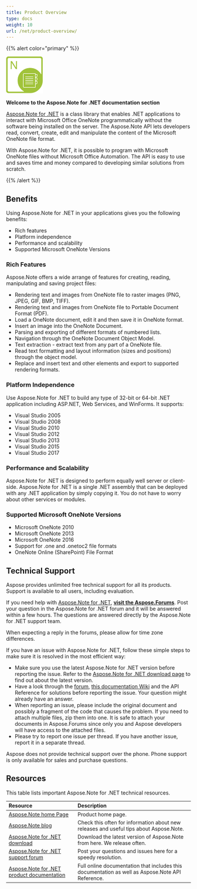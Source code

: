 ```yaml
---
title: Product Overview
type: docs
weight: 10
url: /net/product-overview/
---
```


{{% alert color="primary" %}} 

![todo:image_alt_text](product-overview_1.png)

**Welcome to the Aspose.Note for .NET documentation section**

[Aspose.Note for .NET](http://www.aspose.com/.net/onenote-component.aspx) is a class library that enables .NET applications to interact with Microsoft Office OneNote programmatically without the software being installed on the server. The Aspose.Note API lets developers read, convert, create, edit and manipulate the content of the Microsoft OneNote file format.

With Aspose.Note for .NET, it is possible to program with Microsoft OneNote files without Microsoft Office Automation. The API is easy to use and saves time and money compared to developing similar solutions from scratch.

{{% /alert %}} 
## **Benefits**
Using Aspose.Note for .NET in your applications gives you the following benefits:

- Rich features
- Platform independence
- Performance and scalability
- Supported Microsoft OneNote Versions
### **Rich Features**
Aspose.Note offers a wide arrange of features for creating, reading, manipulating and saving project files:

- Rendering text and images from OneNote file to raster images (PNG, JPEG, GIF, BMP, TIFF).
- Rendering text and images from OneNote file to Portable Document Format (PDF).
- Load a OneNote document, edit it and then save it in OneNote format.
- Insert an image into the OneNote Document.
- Parsing and exporting of different formats of numbered lists.
- Navigation through the OneNote Document Object Model.
- Text extraction - extract text from any part of a OneNote file.
- Read text formatting and layout information (sizes and positions) through the object model.
- Replace and insert text and other elements and export to supported rendering formats.
### **Platform Independence**
Use Aspose.Note for .NET to build any type of 32-bit or 64-bit .NET application including ASP.NET, Web Services, and WinForms. It supports:

- Visual Studio 2005
- Visual Studio 2008
- Visual Studio 2010
- Visual Studio 2012
- Visual Studio 2013
- Visual Studio 2015 
- Visual Studio 2017
### **Performance and Scalability**
Aspose.Note for .NET is designed to perform equally well server or client-side. Aspose.Note for .NET is a single .NET assembly that can be deployed with any .NET application by simply copying it. You do not have to worry about other services or modules.
### **Supported Microsoft OneNote Versions**
- Microsoft OneNote 2010
- Microsoft OneNote 2013
- Microsoft OneNote 2016
- Support for .one and .onetoc2 file formats
- OneNote Online (SharePoint) File Format
## **Technical Support**
Aspose provides unlimited free technical support for all its products. Support is available to all users, including evaluation.

If you need help with [Aspose.Note for .NET](http://www.aspose.com/.net/onenote-component.aspx), [**visit the Aspose.Forums**](http://www.aspose.com/community/forums/default.aspx). Post your question in the Aspose.Note for .NET forum and it will be answered within a few hours. The questions are answered directly by the Aspose.Note for .NET support team.

When expecting a reply in the forums, please allow for time zone differences.

If you have an issue with Aspose.Note for .NET, follow these simple steps to make sure it is resolved in the most efficient way:

- Make sure you use the latest Aspose.Note for .NET version before reporting the issue. Refer to the [Aspose.Note for .NET download page](http://www.aspose.com/community/files/51/.net-components/aspose.note-for-.net/default.aspx) to find out about the latest version.
- Have a look through the [forum](http://www.aspose.com/community/forums/aspose.note-product-family/522/showforum.aspx), [this documentation Wiki](http://www.aspose.com/docs/display/notenet/Home) and the API Reference for solutions before reporting the issue. Your question might already have an answer.
- When reporting an issue, please include the original document and possibly a fragment of the code that causes the problem. If you need to attach multiple files, zip them into one. It is safe to attach your documents in Aspose.Forums since only you and Aspose developers will have access to the attached files.
- Please try to report one issue per thread. If you have another issue, report it in a separate thread.

Aspose does not provide technical support over the phone. Phone support is only available for sales and purchase questions.
## **Resources**
This table lists important Aspose.Note for .NET technical resources.

|**Resource**|**Description**|
| :- | :- |
|[Aspose.Note home Page](http://www.aspose.com/.net/onenote-component.aspx)|Product home page.|
|[Aspose.Note blog](http://www.aspose.com/blogs/aspose-products/aspose-note-product-family.html)|Check this often for information about new releases and useful tips about Aspose.Note.|
|[Aspose.Note for .NET download](http://www.aspose.com/community/files/51/.net-components/aspose.note-for-.net/default.aspx)|Download the latest version of Aspose.Note from here. We release often.|
|[Aspose.Note for .NET support forum](http://www.aspose.com/community/forums/aspose.note-product-family/522/showforum.aspx)|Post your questions and issues here for a speedy resolution.|
|[Aspose.Note for .NET product documentation](http://www.aspose.com/docs/display/notenet/Home)|Full online documentation that includes this documentation as well as Aspose.Note API Reference.|

